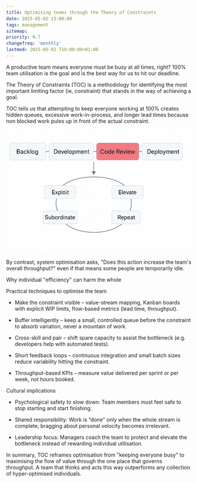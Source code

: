 ```yaml
---
title: Optimising teams through the Theory of Constraints
date: 2025-05-02 13:00:00
tags: management
sitemap:
priority: 0.7
changefreq: 'monthly'
lastmod: 2025-05-02 T19:00:00+01:00
---
```


A productive team means everyone must be busy at all times, right? 100% team utilisation is the goal and is the best way for us to hit our deadline.

The Theory of Constraints (TOC) is a methodology for identifying the most important limiting factor (ie, constraint) that stands in the way of achieving a goal.

TOC tells us that attempting to keep everyone working at 100% creates hidden queues, excessive work-in-process, and longer lead times because non blocked work pules up in front of the actual constraint. 

![Abstract image of engineering workflow and using Theory of Constraints ![img.png](img.png)](/assets/images/optimising-teams-theory-of-constraints.png)

By contrast, system optimisation asks, "Does this action increase the team's overall throughput?" even if that means some people are temporarily idle.

Why individual "efficiency" can harm the whole

Practical techniques to optimise the team

- Make the constraint visible – value-stream mapping, Kanban boards with explicit WIP limits, flow-based metrics (lead time, throughput).

- Buffer intelligently – keep a small, controlled queue before the constraint to absorb variation, never a mountain of work.

- Cross-skill and pair – shift spare capacity to assist the bottleneck (e.g. developers help with automated tests).

- Short feedback loops – continuous integration and small batch sizes reduce variability hitting the constraint.

- Throughput-based KPIs – measure value delivered per sprint or per week, not hours booked.

Cultural implications

- Psychological safety to slow down: Team members must feel safe to stop starting and start finishing.
- Shared responsibility: Work is “done” only when the whole stream is complete; bragging about personal velocity becomes irrelevant.

- Leadership focus: Managers coach the team to protect and elevate the bottleneck instead of rewarding individual utilisation.

In summary, TOC reframes optimisation from "keeping everyone busy" to maximising the flow of value through the one place that governs throughput. A team that thinks and acts this way outperforms any collection of hyper-optimised individuals.

